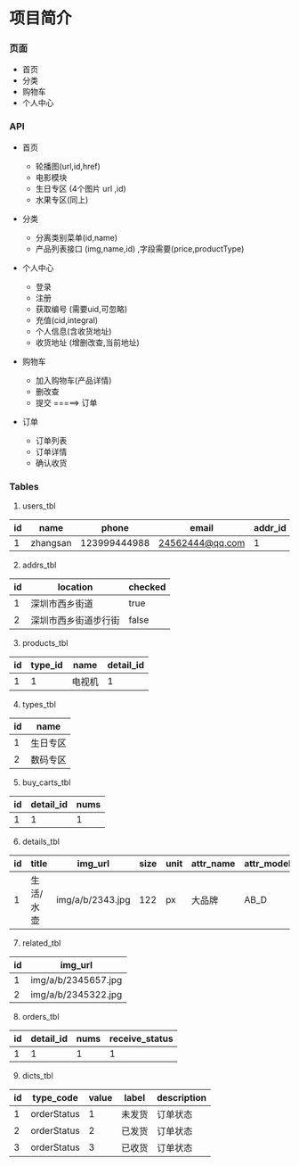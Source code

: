 # 项目简介



### 页面
- 首页
- 分类
- 购物车
- 个人中心


### API

- 首页
    + 轮播图(url,id,href)
    + 电影模块
    + 生日专区 (4个图片  url ,id)
    + 水果专区(同上)
- 分类
    + 分离类别菜单(id,name)
    + 产品列表接口 (img,name,id) ,字段需要(price,productType)
- 个人中心
    + 登录
    + 注册
    + 获取编号 (需要uid,可忽略)
    + 充值(cid,integral)      
    + 个人信息(含收货地址)
    + 收货地址 (增删改查,当前地址)
    
- 购物车
    + 加入购物车(产品详情)
    + 删改查
    + 提交 =====> 订单
- 订单
    + 订单列表
    + 订单详情
    + 确认收货


### Tables

1. users_tbl

|  id   | name  | phone | email  | addr_id  |
|  ----  | ----  |----  |----  |----  |
|  1   | zhangsan  | 123999444988 | 24562444@qq.com  | 1  |

 
2. addrs_tbl

|  id   | location  | checked | 
|  ----  | ----  |----  |
|  1   | 深圳市西乡街道  | true | 
|  2   | 深圳市西乡街道步行街  | false | 
 
 
3. products_tbl   

|  id   | type_id  | name | detail_id | 
|  ----  | ----  | ----  | ---- |
|  1   | 1  | 电视机 | 1 |
 
 
4. types_tbl

|  id   | name   | 
|  ----  | ---- |
|  1   | 生日专区  | 
|  2   | 数码专区  |
 
 
 
5. buy_carts_tbl 

|  id  | detail_id | nums |
|  ----  | ----  |----  |
|  1   | 1  | 1  |
 
 

 
6. details_tbl

| id | title | img_url | size | unit | attr_name | attr_model | attr_l | attr_w | attr_h | attr_unit | attr_location | attr_send_time | rid |
|  ----  | ----  |----  | -----  | ---- | ----  |----  |----  | -----  | ------ |----  |----  |----  | -----  | 
|  1   | 生活/水壶  | img/a/b/2343.jpg | 122 | px | 大品牌 | AB_D | 44 | 33 | 55 | px | shenzhen | 2020-02-21 | 1 |
 
 

 7. related_tbl

|  id   | img_url   | 
|  ----  | ---- |
|  1   | img/a/b/2345657.jpg  | 
|  2   | img/a/b/2345322.jpg  | 

 

 8. orders_tbl 

|  id  | detail_id | nums | receive_status |
|  ----  | ----  |----  | ---- |
|  1   | 1  | 1  | 1 |

9. dicts_tbl
 

 |  id  | type_code | value | label | description |
|  ----  | ----  |----  | ---- | ---- |
|  1   | orderStatus  | 1  | 未发货 | 订单状态 |
|  2   | orderStatus  | 2  | 已发货 | 订单状态 |
|  3   | orderStatus  | 3  | 已收货 | 订单状态 |